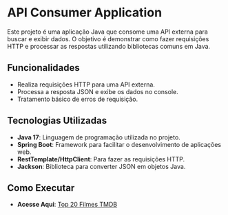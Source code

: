 # API Consumer Application

Este projeto é uma aplicação Java que consome uma API externa para buscar e exibir dados. O objetivo é demonstrar como fazer requisições HTTP e processar as respostas utilizando bibliotecas comuns em Java.

## Funcionalidades

- Realiza requisições HTTP para uma API externa.
- Processa a resposta JSON e exibe os dados no console.
- Tratamento básico de erros de requisição.

## Tecnologias Utilizadas

- **Java 17**: Linguagem de programação utilizada no projeto.
- **Spring Boot**: Framework para facilitar o desenvolvimento de aplicações web.
- **RestTemplate/HttpClient**: Para fazer as requisições HTTP.
- **Jackson**: Biblioteca para converter JSON em objetos Java.

## Como Executar

- **Acesse Aqui**: [Top 20 Filmes TMDB](https://api-tmdb-lilac.vercel.app)